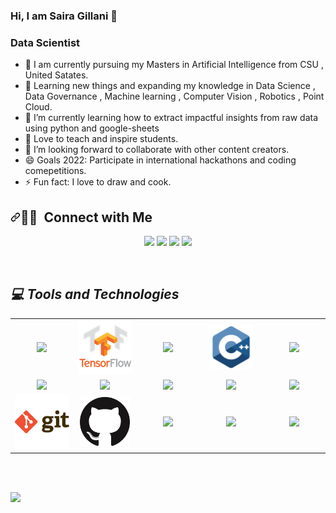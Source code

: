 ### Hi, I am Saira Gillani  👋


### Data Scientist

- 🥅 I am currently pursuing my Masters in Artificial Intelligence from CSU , United Satates.
- 🌱 Learning new things and expanding my knowledge in Data Science , Data Governance , Machine learning , Computer Vision , Robotics , Point Cloud.
- 📢 I’m currently learning how to extract impactful insights from raw data using python and google-sheets
- 🔭 Love to teach and inspire students.
- 👯 I’m looking forward to collaborate with other content creators.
- 😄 Goals 2022: Participate in international hackathons and coding comepetitions.
- ⚡ Fun fact: I love to draw and cook.



<h2 dir="auto"><a id="user-content--connect-with-me" class="anchor" aria-hidden="true" href="#-connect-with-me"><svg class="octicon octicon-link" viewBox="0 0 16 16" version="1.1" width="16" height="16" aria-hidden="true"><path fill-rule="evenodd" d="M7.775 3.275a.75.75 0 001.06 1.06l1.25-1.25a2 2 0 112.83 2.83l-2.5 2.5a2 2 0 01-2.83 0 .75.75 0 00-1.06 1.06 3.5 3.5 0 004.95 0l2.5-2.5a3.5 3.5 0 00-4.95-4.95l-1.25 1.25zm-4.69 9.64a2 2 0 010-2.83l2.5-2.5a2 2 0 012.83 0 .75.75 0 001.06-1.06 3.5 3.5 0 00-4.95 0l-2.5 2.5a3.5 3.5 0 004.95 4.95l1.25-1.25a.75.75 0 00-1.06-1.06l-1.25 1.25a2 2 0 01-2.83 0z"></path></svg></a>🤝🏻 &nbsp;Connect with Me</h2>

<p align="center" dir="auto">
    <a href="https://www.linkedin.com/in/saira-gillani-749a727/" rel="nofollow"><img src="https://img.shields.io/badge/-Saira%20Gillani-0077B5?style=flat&amp;logo=LinkedIn&amp;logoColor=white" style="max-width: 100%;"></a>
    <a href="mailto:gillani_ismat@columbusstate.edu"><img src="https://img.shields.io/badge/-gillani_ismat@columbusstate.edu-D14836?style=flat&amp;logo=Gmail&amp;logoColor=white" style="max-width: 100%;"></a>
<a href="https://leetcode.com/user3629v/" rel="nofollow"><img src="https://img.shields.io/badge/-@sairagillani-f9a825?style=flat&amp;logo=Leetcode&amp;logoColor=white" style="max-width: 100%;"></a>
<a href="https://www.facebook.com/saira.gillani.50" rel="nofollow"><img src="https://img.shields.io/badge/-@sairagillani-1877F2?style=flat&amp;logo=Facebook&amp;logoColor=white" style="max-width: 100%;"></a>
</p>
<br>

<h2 dir="auto"><i><g-emoji class="g-emoji" alias="computer" fallback-src="https://github.githubassets.com/images/icons/emoji/unicode/1f4bb.png">💻</g-emoji> Tools and Technologies</i></h2>

<table width="100">
<tbody>
    <tr>
        <td align="center" width="150">
            <img src="https://www.jing.fm/clipimg/full/53-537670_python-png-file-python-logo-png.png" width=80 style="max-width: 80%;">
        </td>
        <td align="center" width="150">
          <img src="https://raw.githubusercontent.com/github/explore/80688e429a7d4ef2fca1e82350fe8e3517d3494d/topics/tensorflow/tensorflow.png" style="max-width: 100%;">
        </td>
        <td align="center" width="150">
          <img src="https://images.g2crowd.com/uploads/product/image/large_detail/large_detail_d382c4826ad8a3805f72b9df3ab5b56e/keras.png" style="max-width: 100%;">
        </td>
        <td align="center" width="150">
            <img src="https://raw.githubusercontent.com/github/explore/80688e429a7d4ef2fca1e82350fe8e3517d3494d/topics/cpp/cpp.png" width=80 style="max-width: 80%;">
        </td>
        <td align="center" width="150">
            <img src="https://encrypted-tbn0.gstatic.com/images?q=tbn:ANd9GcSZe1mkg1jqYqyT0yjn7H0xV1ZFtJxAhtA24Q&usqp=CAU" style="max-width: 80%;">
        </td>
    </tr>
    <tr>
        <td align="center">
            <img src="https://camo.githubusercontent.com/51f3745d9afdae550ab11a623452def18da7487a6998837b56845783a24d2012/68747470733a2f2f7777772e706e676974656d2e636f6d2f70696d67732f6d2f3334362d333436303434335f6d616368696e652d6c6561726e696e672d636f757273652d6e6561722d6d652d6d616368696e652d6c6561726e696e672d6c6f676f2e706e67" style="max-width: 80%;">
        </td>
        <td align="center">
            <img src="https://download.logo.wine/logo/MySQL/MySQL-Logo.wine.png" style="max-width: 100%;">
        </td>
        <td align="center">
            <img src="https://encrypted-tbn0.gstatic.com/images?q=tbn:ANd9GcT78HfUCz_DDjpfiOU5Xs1Y4uEaSCOCgUo8UA&usqp=CAU" style="max-width: 100%;">
        </td>
        <td align="center">
            <img src="https://encrypted-tbn0.gstatic.com/images?q=tbn:ANd9GcThlvTrosirogbBvH_DyPS01nL_yuW6HZu7VA&usqp=CAU" width=80 style="max-width: 100%;">
        </td>
        <td align="center">
            <img src="https://encrypted-tbn0.gstatic.com/images?q=tbn:ANd9GcTfRTcyb3SIjUMoIx5B5m3Xcsnln_Wc3F1tsA&usqp=CAU" style="max-width: 100%;">
        </td>
        </tr>
    <tr>
        <td align="center">
            <img src="https://raw.githubusercontent.com/github/explore/80688e429a7d4ef2fca1e82350fe8e3517d3494d/topics/git/git.png" style="max-width: 100%;">
        </td>
        <td align="center">
            <img src="https://raw.githubusercontent.com/github/explore/78df643247d429f6cc873026c0622819ad797942/topics/github/github.png" width=80 style="max-width: 100%;">
        </td>
        <td align="center">
            <img src="https://upload.wikimedia.org/wikipedia/commons/thumb/3/38/Jupyter_logo.svg/180px-Jupyter_logo.svg.png" width=80 style="max-width: 100%;">
        </td>
        <td align="center">
            <img src="https://github.com/bestofjs/bestofjs-webui/raw/master/public/logos/vscode.svg" width="60" style="max-width: 100%;"></a>
        </td>
        <td align="center">
            <img src="https://encrypted-tbn0.gstatic.com/images?q=tbn:ANd9GcRKzHSELj08q3e2BBpFm1z1ArQDAvGtebI2AA&usqp=CAU" width="60" style="max-width: 100%;"></a>
        </td>
</tr>
</tbody></table>
  
<br>
<br>

![](https://komarev.com/ghpvc/?username=sairagillani18k&label=Profile+Views)
<!--
**sairagillani18k/sairagillani18k** is a ✨ _special_ ✨ repository because its `README.md` (this file) appears on your GitHub profile.

Here are some ideas to get you started:

- 🔭 I’m currently working on ...
- 🌱 I’m currently learning ...
- 👯 I’m looking to collaborate on ...
- 🤔 I’m looking for help with ...
- 💬 Ask me about ...
- 📫 How to reach me: ...
- 😄 Pronouns: ...
- ⚡ Fun fact: ...
-->

